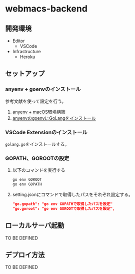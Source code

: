 # webmacs-backend

## 開発環境

- Editor
  - VSCode
- Infrastructure
  - Heroku

## セットアップ

### anyenv + goenvのインストール

参考文献を使って設定を行う。

1. [anyenv + macOS環境構築](https://qiita.com/rinpa/items/81766cd6a7b23dea9f3c)
1. [anyenvのgoenvにGoLangをインストール](https://qiita.com/suzuki_cs/items/62799b5035e130818486)

### VSCode Extensionのインストール

`golang.go`をインストールする。

### GOPATH、GOROOTの設定

1. 以下のコマンドを実行する

    ```sh
    go env GOROOT
    go env GOPATH
    ```

1. setting.jsonにコマンドで取得したパスをそれぞれ設定する。

    ```json
    "go.gopath": "go env GOPATHで取得したパスを設定"
    "go.goroot": "go env GOROOTで取得したパスを設定",
    ```

## ローカルサーバ起動

TO BE DEFINED

## デプロイ方法

TO BE DEFINED
